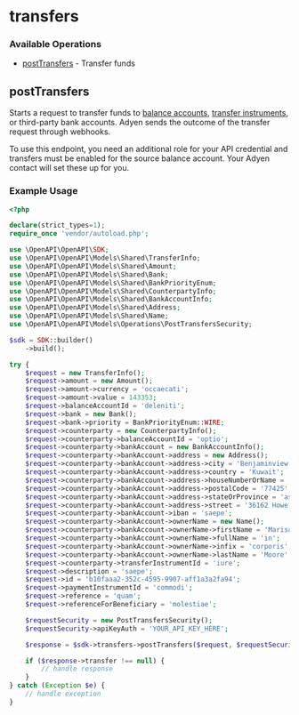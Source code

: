# transfers

### Available Operations

* [postTransfers](#posttransfers) - Transfer funds

## postTransfers

Starts a request to transfer funds to [balance accounts](https://docs.adyen.com/api-explorer/#/balanceplatform/latest/post/balanceAccounts), [transfer instruments](https://docs.adyen.com/api-explorer/#/legalentity/latest/post/transferInstruments), or third-party bank accounts. Adyen sends the outcome of the transfer request through webhooks.

To use this endpoint, you need an additional role for your API credential and transfers must be enabled for the source balance account. Your Adyen contact will set these up for you.

### Example Usage

```php
<?php

declare(strict_types=1);
require_once 'vendor/autoload.php';

use \OpenAPI\OpenAPI\SDK;
use \OpenAPI\OpenAPI\Models\Shared\TransferInfo;
use \OpenAPI\OpenAPI\Models\Shared\Amount;
use \OpenAPI\OpenAPI\Models\Shared\Bank;
use \OpenAPI\OpenAPI\Models\Shared\BankPriorityEnum;
use \OpenAPI\OpenAPI\Models\Shared\CounterpartyInfo;
use \OpenAPI\OpenAPI\Models\Shared\BankAccountInfo;
use \OpenAPI\OpenAPI\Models\Shared\Address;
use \OpenAPI\OpenAPI\Models\Shared\Name;
use \OpenAPI\OpenAPI\Models\Operations\PostTransfersSecurity;

$sdk = SDK::builder()
    ->build();

try {
    $request = new TransferInfo();
    $request->amount = new Amount();
    $request->amount->currency = 'occaecati';
    $request->amount->value = 143353;
    $request->balanceAccountId = 'deleniti';
    $request->bank = new Bank();
    $request->bank->priority = BankPriorityEnum::WIRE;
    $request->counterparty = new CounterpartyInfo();
    $request->counterparty->balanceAccountId = 'optio';
    $request->counterparty->bankAccount = new BankAccountInfo();
    $request->counterparty->bankAccount->address = new Address();
    $request->counterparty->bankAccount->address->city = 'Benjaminview';
    $request->counterparty->bankAccount->address->country = 'Kuwait';
    $request->counterparty->bankAccount->address->houseNumberOrName = 'modi';
    $request->counterparty->bankAccount->address->postalCode = '77425';
    $request->counterparty->bankAccount->address->stateOrProvince = 'aspernatur';
    $request->counterparty->bankAccount->address->street = '36162 Howe Village';
    $request->counterparty->bankAccount->iban = 'saepe';
    $request->counterparty->bankAccount->ownerName = new Name();
    $request->counterparty->bankAccount->ownerName->firstName = 'Marisa';
    $request->counterparty->bankAccount->ownerName->fullName = 'in';
    $request->counterparty->bankAccount->ownerName->infix = 'corporis';
    $request->counterparty->bankAccount->ownerName->lastName = 'Moore';
    $request->counterparty->transferInstrumentId = 'iure';
    $request->description = 'saepe';
    $request->id = 'b10faaa2-352c-4595-9907-aff1a3a2fa94';
    $request->paymentInstrumentId = 'commodi';
    $request->reference = 'quam';
    $request->referenceForBeneficiary = 'molestiae';

    $requestSecurity = new PostTransfersSecurity();
    $requestSecurity->apiKeyAuth = 'YOUR_API_KEY_HERE';

    $response = $sdk->transfers->postTransfers($request, $requestSecurity);

    if ($response->transfer !== null) {
        // handle response
    }
} catch (Exception $e) {
    // handle exception
}
```
